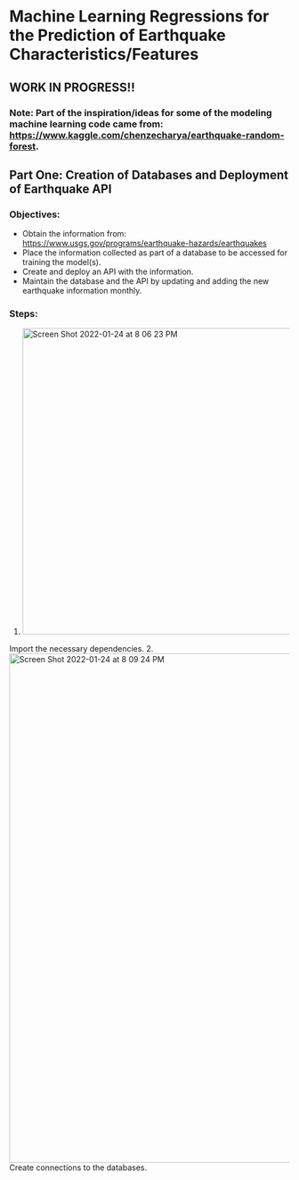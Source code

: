 # Machine Learning Regressions for the Prediction of Earthquake Characteristics/Features

## WORK IN PROGRESS!!

### Note: Part of the inspiration/ideas for some of the modeling machine learning code came from: https://www.kaggle.com/chenzecharya/earthquake-random-forest.

## Part One: Creation of Databases and Deployment of Earthquake API
### Objectives:
- Obtain the information from: https://www.usgs.gov/programs/earthquake-hazards/earthquakes
- Place the information collected as part of a database to be accessed for training the model(s).
- Create and deploy an API with the information.
- Maintain the database and the API by updating and adding the new earthquake information monthly.
### Steps:
1. <img width="549" alt="Screen Shot 2022-01-24 at 8 06 23 PM" src="https://user-images.githubusercontent.com/80008461/150903583-3e748aa4-4798-4e49-83b2-6e336cdc0cd6.png">
Import the necessary dependencies.
2. <img width="913" alt="Screen Shot 2022-01-24 at 8 09 24 PM" src="https://user-images.githubusercontent.com/80008461/150903827-2e5e1fc6-bc5f-409a-9d6a-2ecec39db76d.png">
Create connections to the databases.
